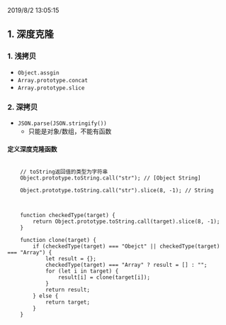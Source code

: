 2019/8/2 13:05:15 

## 1. 深度克隆

### 1. 浅拷贝

- `Object.assgin`
- `Array.prototype.concat`
- `Array.prototype.slice`

### 2. 深拷贝

- `JSON.parse(JSON.stringify())`
	- 只能是对象/数组，不能有函数

#### 定义深度克隆函数

```
	
	// toString返回值的类型为字符串
	Object.prototype.toString.call("str"); // [Object String]

	Object.prototype.toString.call("str").slice(8, -1); // String 
	

```

```
	
	function checkedType(target) {
		return Object.prototype.toString.call(target).slice(8, -1);
	}

	function clone(target) {
		if (checkedType(target) === "Obejct" || checkedType(target) === "Array") {
			let result = {};
			checkedType(target) === "Array" ? result = [] : "";
			for (let i in target) {
				result[i] = clone(target[i]);
			}
			return result;
		} else {
			return target;
		}
	}

```